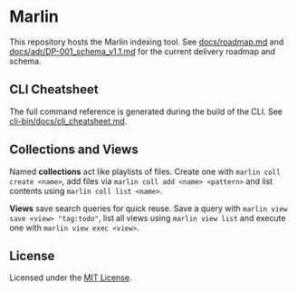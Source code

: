 # Marlin

This repository hosts the Marlin indexing tool.
See [docs/roadmap.md](docs/roadmap.md) and
[docs/adr/DP-001_schema_v1.1.md](docs/adr/DP-001_schema_v1.1.md)
for the current delivery roadmap and schema.

## CLI Cheatsheet

The full command reference is generated during the build of the CLI. See
[cli-bin/docs/cli_cheatsheet.md](cli-bin/docs/cli_cheatsheet.md).

## Collections and Views

Named **collections** act like playlists of files. Create one with
`marlin coll create <name>`, add files via
`marlin coll add <name> <pattern>` and list contents using
`marlin coll list <name>`.

**Views** save search queries for quick reuse. Save a query with
`marlin view save <view> "tag:todo"`, list all views using
`marlin view list` and execute one with `marlin view exec <view>`.

## License

Licensed under the [MIT License](LICENSE).
